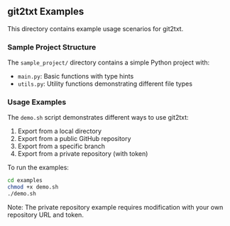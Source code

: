 ## git2txt Examples

This directory contains example usage scenarios for git2txt.

### Sample Project Structure

The `sample_project/` directory contains a simple Python project with:
- `main.py`: Basic functions with type hints
- `utils.py`: Utility functions demonstrating different file types

### Usage Examples

The `demo.sh` script demonstrates different ways to use git2txt:
1. Export from a local directory
2. Export from a public GitHub repository
3. Export from a specific branch
4. Export from a private repository (with token)

To run the examples:
```bash
cd examples
chmod +x demo.sh
./demo.sh
```

Note: The private repository example requires modification with your own repository URL and token.
